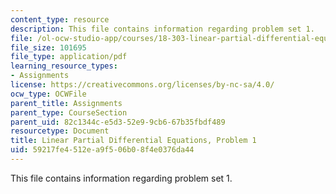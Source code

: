 ```yaml
---
content_type: resource
description: This file contains information regarding problem set 1.
file: /ol-ocw-studio-app/courses/18-303-linear-partial-differential-equations-analysis-and-numerics-fall-2014/59217fe4512ea9f506b08f4e0376da44_MIT18_303F14_pset1.pdf
file_size: 101695
file_type: application/pdf
learning_resource_types:
- Assignments
license: https://creativecommons.org/licenses/by-nc-sa/4.0/
ocw_type: OCWFile
parent_title: Assignments
parent_type: CourseSection
parent_uid: 82c1344c-e5d3-52e9-9cb6-67b35fbdf489
resourcetype: Document
title: Linear Partial Differential Equations, Problem 1
uid: 59217fe4-512e-a9f5-06b0-8f4e0376da44
---
```

This file contains information regarding problem set 1.
